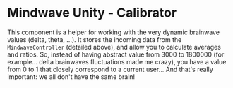 # Mindwave Unity - Calibrator

This component is a helper for working with the very dynamic brainwave values (delta, theta, ...). It stores the incoming data from the `MindwaveController` (detailed above), and allow you to calculate averages and ratios. So, instead of having abstract value from 3000 to 1800000 (for example... delta brainwaves fluctuations made me crazy), you have a value from 0 to 1 that closely correspond to a current user... And that's really important: we all don't have the same brain!